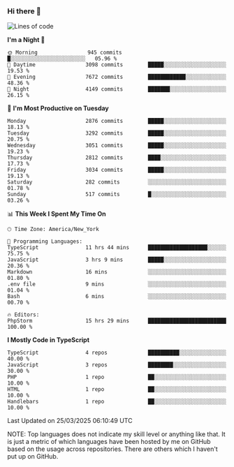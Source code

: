 ### Hi there 👋

<!--
**LynxJinxxy/LynxJinxxy** is a ✨ _special_ ✨ repository because its `README.md` (this file) appears on your GitHub profile.

Here are some ideas to get you started:

- 🔭 I’m currently working on ...
- 🌱 I’m currently learning ...
- 👯 I’m looking to collaborate on ...
- 🤔 I’m looking for help with ...
- 💬 Ask me about ...
- 📫 How to reach me: ...
- 😄 Pronouns: ...
- ⚡ Fun fact: ...
-->

<!--START_SECTION:waka-->
![Lines of code](https://img.shields.io/badge/From%20Hello%20World%20I%27ve%20Written-24.7%20million%20lines%20of%20code-blue)

**I'm a Night 🦉** 

```text
🌞 Morning                945 commits         █░░░░░░░░░░░░░░░░░░░░░░░░   05.96 % 
🌆 Daytime                3098 commits        █████░░░░░░░░░░░░░░░░░░░░   19.53 % 
🌃 Evening                7672 commits        ████████████░░░░░░░░░░░░░   48.36 % 
🌙 Night                  4149 commits        ███████░░░░░░░░░░░░░░░░░░   26.15 % 
```
📅 **I'm Most Productive on Tuesday** 

```text
Monday                   2876 commits        █████░░░░░░░░░░░░░░░░░░░░   18.13 % 
Tuesday                  3292 commits        █████░░░░░░░░░░░░░░░░░░░░   20.75 % 
Wednesday                3051 commits        █████░░░░░░░░░░░░░░░░░░░░   19.23 % 
Thursday                 2812 commits        ████░░░░░░░░░░░░░░░░░░░░░   17.73 % 
Friday                   3034 commits        █████░░░░░░░░░░░░░░░░░░░░   19.13 % 
Saturday                 282 commits         ░░░░░░░░░░░░░░░░░░░░░░░░░   01.78 % 
Sunday                   517 commits         █░░░░░░░░░░░░░░░░░░░░░░░░   03.26 % 
```


📊 **This Week I Spent My Time On** 

```text
🕑︎ Time Zone: America/New_York

💬 Programming Languages: 
TypeScript               11 hrs 44 mins      ███████████████████░░░░░░   75.75 % 
JavaScript               3 hrs 9 mins        █████░░░░░░░░░░░░░░░░░░░░   20.36 % 
Markdown                 16 mins             ░░░░░░░░░░░░░░░░░░░░░░░░░   01.80 % 
.env file                9 mins              ░░░░░░░░░░░░░░░░░░░░░░░░░   01.04 % 
Bash                     6 mins              ░░░░░░░░░░░░░░░░░░░░░░░░░   00.70 % 

🔥 Editors: 
PhpStorm                 15 hrs 29 mins      █████████████████████████   100.00 % 
```

**I Mostly Code in TypeScript** 

```text
TypeScript               4 repos             ██████████░░░░░░░░░░░░░░░   40.00 % 
JavaScript               3 repos             ████████░░░░░░░░░░░░░░░░░   30.00 % 
PHP                      1 repo              ██░░░░░░░░░░░░░░░░░░░░░░░   10.00 % 
HTML                     1 repo              ██░░░░░░░░░░░░░░░░░░░░░░░   10.00 % 
Handlebars               1 repo              ██░░░░░░░░░░░░░░░░░░░░░░░   10.00 % 
```




 Last Updated on 25/03/2025 06:10:49 UTC
<!--END_SECTION:waka-->
NOTE: Top languages does not indicate my skill level or anything like that. It is just a metric of which languages have been hosted by me on GitHub based on the usage across repositories. There are others which I haven't put up on GitHub.
